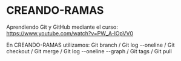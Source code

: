 # CREANDO-RAMAS
Aprendiendo Git y GitHub mediante el curso: https://www.youtube.com/watch?v=PW_A-lOpVV0

En CREANDO-RAMAS utilizamos: Git branch / Git log --oneline / Git checkout / Git merge / Git log --oneline --graph / Git tags / Git pull 

